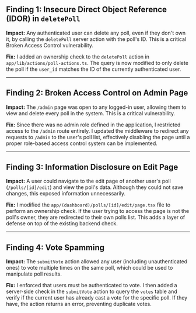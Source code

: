 ## Finding 1: Insecure Direct Object Reference (IDOR) in `deletePoll`

**Impact:** Any authenticated user can delete any poll, even if they don't own it, by calling the `deletePoll` server action with the poll's ID. This is a critical Broken Access Control vulnerability.

**Fix:** I added an ownership check to the `deletePoll` action in `app/lib/actions/poll-actions.ts`. The query is now modified to only delete the poll if the `user_id` matches the ID of the currently authenticated user.

---

## Finding 2: Broken Access Control on Admin Page

**Impact:** The `/admin` page was open to any logged-in user, allowing them to view and delete every poll in the system. This is a critical vulnerability.

**Fix:** Since there was no admin role defined in the application, I restricted access to the `/admin` route entirely. I updated the middleware to redirect any requests to `/admin` to the user's poll list, effectively disabling the page until a proper role-based access control system can be implemented.

---

## Finding 3: Information Disclosure on Edit Page

**Impact:** A user could navigate to the edit page of another user's poll (`/polls/[id]/edit`) and view the poll's data. Although they could not save changes, this exposed information unnecessarily.

**Fix:** I modified the `app/(dashboard)/polls/[id]/edit/page.tsx` file to perform an ownership check. If the user trying to access the page is not the poll's owner, they are redirected to their own polls list. This adds a layer of defense on top of the existing backend check.

---

## Finding 4: Vote Spamming

**Impact:** The `submitVote` action allowed any user (including unauthenticated ones) to vote multiple times on the same poll, which could be used to manipulate poll results.

**Fix:** I enforced that users must be authenticated to vote. I then added a server-side check in the `submitVote` action to query the `votes` table and verify if the current user has already cast a vote for the specific poll. If they have, the action returns an error, preventing duplicate votes.
